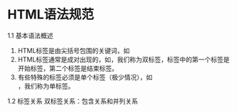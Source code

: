 # HTML语法规范
1.1 基本语法概述
1. HTML标签是由尖括号包围的关键词，如<html>
2. HTML标签通常是成对出现的，如<html></html>，我们称为双标签，标签中的第一个标签是开始标签，第二个标签是结束标签。
3. 有些特殊的标签必须是单个标签（极少情况），如<br/>，我们称为单标签。

1.2 标签关系
双标签关系：包含关系和并列关系

